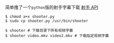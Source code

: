 简单撸了一个`python`版的射手字幕下载
[射手 API](https://docs.google.com/document/d/1ufdzy6jbornkXxsD-OGl3kgWa4P9WO5NZb6_QYZiGI0/preview)

    $ chmod a+x shooter.py
    $ sudo cp shooter.py /usr/bin/shooter

    $ shooter # 下载目录下所有视频字幕
    $ shooter video.mkv video2.mkv # 下载指定视频字幕

